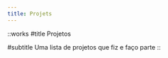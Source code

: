 ```yaml
---
title: Projets
---
```


::works
#title
Projetos

#subtitle
Uma lista de projetos que fiz e faço parte
::
